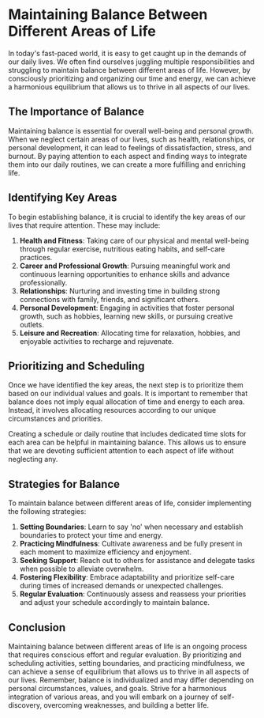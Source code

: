 Maintaining Balance Between Different Areas of Life
============================================================

In today's fast-paced world, it is easy to get caught up in the demands of our daily lives. We often find ourselves juggling multiple responsibilities and struggling to maintain balance between different areas of life. However, by consciously prioritizing and organizing our time and energy, we can achieve a harmonious equilibrium that allows us to thrive in all aspects of our lives.

The Importance of Balance
-------------------------

Maintaining balance is essential for overall well-being and personal growth. When we neglect certain areas of our lives, such as health, relationships, or personal development, it can lead to feelings of dissatisfaction, stress, and burnout. By paying attention to each aspect and finding ways to integrate them into our daily routines, we can create a more fulfilling and enriching life.

Identifying Key Areas
---------------------

To begin establishing balance, it is crucial to identify the key areas of our lives that require attention. These may include:

1. **Health and Fitness**: Taking care of our physical and mental well-being through regular exercise, nutritious eating habits, and self-care practices.
2. **Career and Professional Growth**: Pursuing meaningful work and continuous learning opportunities to enhance skills and advance professionally.
3. **Relationships**: Nurturing and investing time in building strong connections with family, friends, and significant others.
4. **Personal Development**: Engaging in activities that foster personal growth, such as hobbies, learning new skills, or pursuing creative outlets.
5. **Leisure and Recreation**: Allocating time for relaxation, hobbies, and enjoyable activities to recharge and rejuvenate.

Prioritizing and Scheduling
---------------------------

Once we have identified the key areas, the next step is to prioritize them based on our individual values and goals. It is important to remember that balance does not imply equal allocation of time and energy to each area. Instead, it involves allocating resources according to our unique circumstances and priorities.

Creating a schedule or daily routine that includes dedicated time slots for each area can be helpful in maintaining balance. This allows us to ensure that we are devoting sufficient attention to each aspect of life without neglecting any.

Strategies for Balance
----------------------

To maintain balance between different areas of life, consider implementing the following strategies:

1. **Setting Boundaries**: Learn to say 'no' when necessary and establish boundaries to protect your time and energy.
2. **Practicing Mindfulness**: Cultivate awareness and be fully present in each moment to maximize efficiency and enjoyment.
3. **Seeking Support**: Reach out to others for assistance and delegate tasks when possible to alleviate overwhelm.
4. **Fostering Flexibility**: Embrace adaptability and prioritize self-care during times of increased demands or unexpected challenges.
5. **Regular Evaluation**: Continuously assess and reassess your priorities and adjust your schedule accordingly to maintain balance.

Conclusion
----------

Maintaining balance between different areas of life is an ongoing process that requires conscious effort and regular evaluation. By prioritizing and scheduling activities, setting boundaries, and practicing mindfulness, we can achieve a sense of equilibrium that allows us to thrive in all aspects of our lives. Remember, balance is individualized and may differ depending on personal circumstances, values, and goals. Strive for a harmonious integration of various areas, and you will embark on a journey of self-discovery, overcoming weaknesses, and building a better life.
